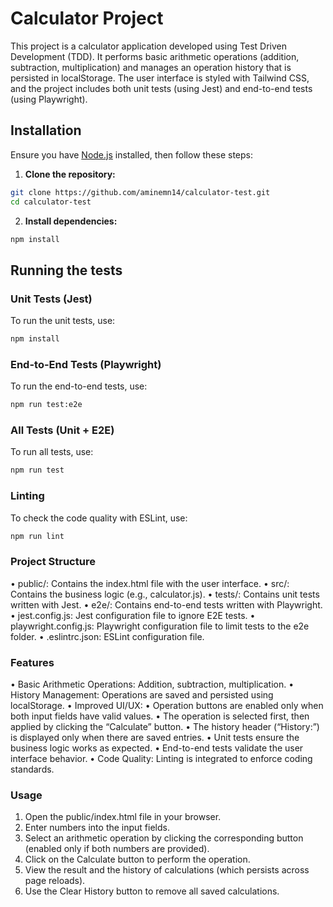 # Calculator Project

This project is a calculator application developed using Test Driven Development (TDD). It performs basic arithmetic operations (addition, subtraction, multiplication) and manages an operation history that is persisted in localStorage. The user interface is styled with Tailwind CSS, and the project includes both unit tests (using Jest) and end-to-end tests (using Playwright).

## Installation

Ensure you have [Node.js](https://nodejs.org/) installed, then follow these steps:

1. **Clone the repository:**

```bash
git clone https://github.com/aminemn14/calculator-test.git
cd calculator-test
```

2. **Install dependencies:**

```bash
npm install
```

## Running the tests

### Unit Tests (Jest)

To run the unit tests, use:

```bash
npm install
```

### End-to-End Tests (Playwright)

To run the end-to-end tests, use:

```bash
npm run test:e2e
```

### All Tests (Unit + E2E)

To run all tests, use:

```bash
npm run test
```

### Linting

To check the code quality with ESLint, use:

```bash
npm run lint
```

### Project Structure

• public/: Contains the index.html file with the user interface.
• src/: Contains the business logic (e.g., calculator.js).
• tests/: Contains unit tests written with Jest.
• e2e/: Contains end-to-end tests written with Playwright.
• jest.config.js: Jest configuration file to ignore E2E tests.
• playwright.config.js: Playwright configuration file to limit tests to the e2e folder.
• .eslintrc.json: ESLint configuration file.

### Features

• Basic Arithmetic Operations: Addition, subtraction, multiplication.
• History Management: Operations are saved and persisted using localStorage.
• Improved UI/UX:
• Operation buttons are enabled only when both input fields have valid values.
• The operation is selected first, then applied by clicking the “Calculate” button.
• The history header (“History:”) is displayed only when there are saved entries.
• Unit tests ensure the business logic works as expected.
• End-to-end tests validate the user interface behavior.
• Code Quality: Linting is integrated to enforce coding standards.

### Usage

1. Open the public/index.html file in your browser.
2. Enter numbers into the input fields.
3. Select an arithmetic operation by clicking the corresponding button (enabled only if both numbers are provided).
4. Click on the Calculate button to perform the operation.
5. View the result and the history of calculations (which persists across page reloads).
6. Use the Clear History button to remove all saved calculations.

